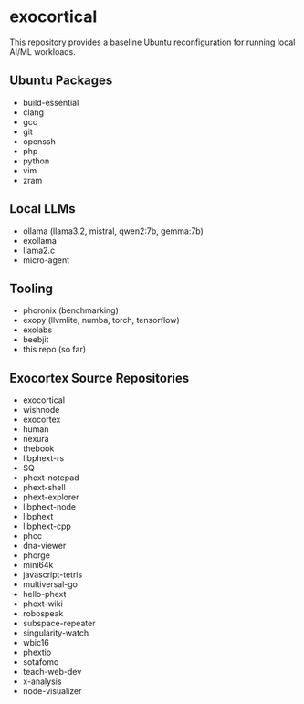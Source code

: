 # exocortical

This repository provides a baseline Ubuntu reconfiguration for running local AI/ML workloads.

## Ubuntu Packages

* build-essential
* clang
* gcc
* git
* openssh
* php
* python
* vim
* zram

## Local LLMs

* ollama (llama3.2, mistral, qwen2:7b, gemma:7b)
* exollama
* llama2.c
* micro-agent

## Tooling

* phoronix (benchmarking)
* exopy (llvmlite, numba, torch, tensorflow)
* exolabs
* beebjit
* this repo (so far)

## Exocortex Source Repositories

* exocortical
* wishnode
* exocortex
* human
* nexura
* thebook
* libphext-rs
* SQ
* phext-notepad
* phext-shell
* phext-explorer
* libphext-node
* libphext
* libphext-cpp
* phcc
* dna-viewer
* phorge
* mini64k
* javascript-tetris
* multiversal-go
* hello-phext
* phext-wiki
* robospeak
* subspace-repeater
* singularity-watch
* wbic16
* phextio
* sotafomo
* teach-web-dev
* x-analysis
* node-visualizer
